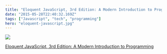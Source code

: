 ```yaml
---
title: "Eloquent JavaScript, 3rd Edition: A Modern Introduction to Programming"
date: "2015-05-28T22:40:32.169Z"
tags: ["Javascript", "tech", "programming"]
hero: "eloquent-javascript.jpg"
---
```


<a target="_blank"  href="https://www.amazon.com/gp/product/1593279507/ref=as_li_tl?ie=UTF8&camp=1789&creative=9325&creativeASIN=1593279507&linkCode=as2&tag=onionblosso01-20&linkId=d974dd7405906a3c29b6f8fb673d40c7"><img border="0" src="//ws-na.amazon-adsystem.com/widgets/q?_encoding=UTF8&MarketPlace=US&ASIN=1593279507&ServiceVersion=20070822&ID=AsinImage&WS=1&Format=_SL250_&tag=onionblosso01-20" ></a><img src="//ir-na.amazon-adsystem.com/e/ir?t=onionblosso01-20&l=am2&o=1&a=1593279507" width="1" height="1" border="0" alt="" style="border:none !important; margin:0px !important;" />


<a target="_blank" href="https://www.amazon.com/gp/product/1593279507/ref=as_li_tl?ie=UTF8&camp=1789&creative=9325&creativeASIN=1593279507&linkCode=as2&tag=onionblosso01-20&linkId=5030622f4a73bcfdf9428835b36a7a29">Eloquent JavaScript, 3rd Edition: A Modern Introduction to Programming</a><img src="//ir-na.amazon-adsystem.com/e/ir?t=onionblosso01-20&l=am2&o=1&a=1593279507" width="1" height="1" border="0" alt="" style="border:none !important; margin:0px !important;" />